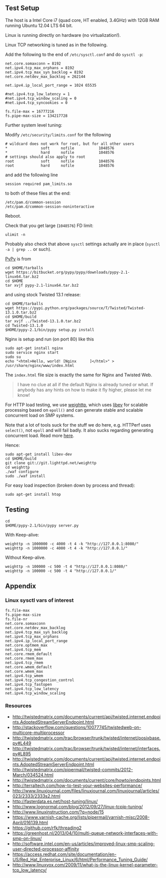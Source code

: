 ## Test Setup

The host is a Intel Core i7 (quad core, HT enabled, 3.4GHz) with 12GB RAM running Ubuntu 12.04 LTS 64 bit.

Linux is running directly on hardware (no virtualization!).

Linux TCP networking is tuned as in the following.

Add the following to the end of `/etc/sysctl.conf` and do `sysctl -p`:

	net.core.somaxconn = 8192
	net.ipv4.tcp_max_orphans = 8192
	net.ipv4.tcp_max_syn_backlog = 8192
	net.core.netdev_max_backlog = 262144
	
	net.ipv4.ip_local_port_range = 1024 65535
	
	#net.ipv4.tcp_low_latency = 1
	#net.ipv4.tcp_window_scaling = 0
	#net.ipv4.tcp_syncookies = 0
	
	fs.file-max = 16777216
	fs.pipe-max-size = 134217728

Further system level tuning:

Modify `/etc/security/limits.conf` for the following

	# wildcard does not work for root, but for all other users
	*               soft     nofile           1048576
	*               hard     nofile           1048576
	# settings should also apply to root
	root            soft     nofile           1048576
	root            hard     nofile           1048576

and add the following line

	session required pam_limits.so

to both of these files at the end:

	/etc/pam.d/common-session
	/etc/pam.d/common-session-noninteractive

Reboot.

Check that you get large (`1048576`) FD limit:

	ulimit -n

Probably also check that above `sysctl` settings actually are in place (`sysctl -a | grep ..` or such).

[PyPy](http://pypy.org/) is from

	cd $HOME/tarballs
	wget https://bitbucket.org/pypy/pypy/downloads/pypy-2.1-linux64.tar.bz2
    cd $HOME
	tar xvjf pypy-2.1-linux64.tar.bz2

and using stock Twisted 13.1 release:

	cd $HOME/tarballs
	wget https://pypi.python.org/packages/source/T/Twisted/Twisted-13.1.0.tar.bz2
	cd $HOME/build
	tar xvjf ../Twisted-13.1.0.tar.bz2
	cd Twisted-13.1.0
	$HOME/pypy-2.1/bin/pypy setup.py install


Nginx is setup and run (on port 80) like this

	sudo apt-get install nginx
	sudo service nginx start
	sudo su
	echo "<html>Hello, world! [Nginx      ]</html>" > /usr/share/nginx/www/index.html

The `index.html` file size is exactly the same for Nginx and Twisted Web.

> I have no clue at all if the default Nginx is already tuned or what. If anybody has any hints on how to make it fly higher, please let me know!


For HTTP load testing, we use [weighttp](http://redmine.lighttpd.net/projects/weighttp/wiki), which uses [libev](http://software.schmorp.de/pkg/libev.html) for scalable processing based on `epoll()` and can generate stable and scalable concurrent load on SMP systems.

Note that a lot of tools suck for the stuff we do here, e.g. HTTPerf uses `select()`, not `epoll` and will fail badly. It also sucks regarding generating concurrent load. Read more [here](http://gwan.com/en_apachebench_httperf.html).

Hence:

	sudo apt-get install libev-dev
	cd $HOME/build
	git clone git://git.lighttpd.net/weighttp
	cd weighttp
	./waf configure
	sudo ./waf install

For easy load inspection (broken down by process and thread):

	sudo apt-get install htop


## Testing


	cd
	$HOME/pypy-2.1/bin/pypy server.py

With Keep-alive:

	weighttp -n 1000000 -c 4000 -t 4 -k "http://127.0.0.1:8080/"
	weighttp -n 1000000 -c 4000 -t 4 -k "http://127.0.0.1/"

Without Keep-alive.

	weighttp -n 100000 -c 500 -t 4 "http://127.0.0.1:8080/"
	weighttp -n 100000 -c 500 -t 4 "http://127.0.0.1/"

## Appendix

### Linux sysctl vars of interest

	fs.file-max
	fs.pipe-max-size
	fs.file-nr
	net.core.somaxconn
	net.core.netdev_max_backlog
	net.ipv4.tcp_max_syn_backlog
	net.ipv4.tcp_max_orphans
	net.ipv4.ip_local_port_range
	net.core.optmem_max
	net.ipv4.tcp_mem
	net.core.rmem_default
	net.core.rmem_max
	net.ipv4.tcp_rmem
	net.core.wmem_default
	net.core.wmem_max
	net.ipv4.tcp_wmem
	net.ipv4.tcp_congestion_control
	net.ipv4.tcp_fastopen
	net.ipv4.tcp_low_latency
	net.ipv4.tcp_window_scaling


### Resources

  * http://twistedmatrix.com/documents/current/api/twisted.internet.endpoints.AdoptedStreamServerEndpoint.html
  * http://stackoverflow.com/questions/10077745/twistedweb-on-multicore-multiprocessor
  * http://twistedmatrix.com/trac/browser/trunk/twisted/internet/posixbase.py#L449
  * http://twistedmatrix.com/trac/browser/trunk/twisted/internet/interfaces.py#L895
  * http://twistedmatrix.com/documents/current/api/twisted.internet.endpoints.AdoptedStreamServerEndpoint.html
  * http://twistedmatrix.com/pipermail/twisted-commits/2012-March/034524.html
  * http://twistedmatrix.com/documents/current/core/howto/endpoints.html
  * http://terraltech.com/how-to-test-your-websites-performance/
  * http://www.linuxjournal.com/files/linuxjournal.com/linuxjournal/articles/023/2333/2333s2.html
  * http://fasterdata.es.net/host-tuning/linux/
  * http://www.lognormal.com/blog/2012/09/27/linux-tcpip-tuning/
  * http://www.linuxinstruction.com/?q=node/15
  * https://www.varnish-cache.org/lists/pipermail/varnish-misc/2008-April/016139.html
  * https://github.com/rfk/threading2
  * https://greenhost.nl/2013/04/10/multi-queue-network-interfaces-with-smp-on-linux/
  * http://software.intel.com/en-us/articles/improved-linux-smp-scaling-user-directed-processor-affinity
  * https://access.redhat.com/site/documentation/en-US/Red_Hat_Enterprise_Linux/6/html/Performance_Tuning_Guide/
  * http://www.linuxvox.com/2009/11/what-is-the-linux-kernel-parameter-tcp_low_latency/

